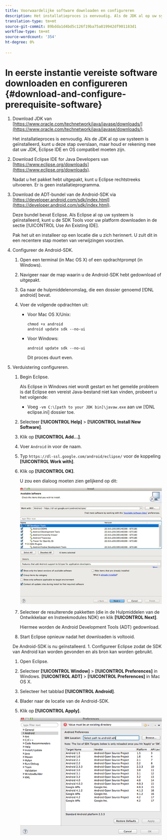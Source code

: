 ```yaml
---
title: Voorwaardelijke software downloaden en configureren
description: Het installatieproces is eenvoudig. Als de JDK al op uw systeem is geïnstalleerd, kunt u deze stap overslaan, maar houd er rekening mee dat uw JDK, Eclipse IDE en OS compatibel moeten zijn.
translation-type: tm+mt
source-git-commit: 89bdda1d4bd5c126f19ba75a819942df901183d1
workflow-type: tm+mt
source-wordcount: '354'
ht-degree: 0%

---
```



# In eerste instantie vereiste software downloaden en configureren {#download-and-configure-prerequisite-software}

1. Download JDK van [https://www.oracle.com/technetwork/java/javase/downloads/](https://www.oracle.com/technetwork/java/javase/downloads/).

   Het installatieproces is eenvoudig. Als de JDK al op uw systeem is geïnstalleerd, kunt u deze stap overslaan, maar houd er rekening mee dat uw JDK, Eclipse IDE en OS compatibel moeten zijn.
1. Download Eclipse IDE for Java Developers van [https://www.eclipse.org/downloads](https://www.eclipse.org/downloads).

   Nadat u het pakket hebt uitgepakt, kunt u Eclipse rechtstreeks uitvoeren. Er is geen installatieprogramma.
1. Download de ADT-bundel van de Android-SDK via [https://developer.android.com/sdk/index.html](https://developer.android.com/sdk/index.html).

   Deze bundel bevat Eclipse. Als Eclipse al op uw systeem is geïnstalleerd, kunt u de SDK Tools voor uw platform downloaden in de sectie [!UICONTROL Use An Existing IDE].

   Pak het uit en installeer op een locatie die u zich herinnert. U zult dit in een recentere stap moeten van verwijzingen voorzien.
1. Configureer de Android-SDK.
   1. Open een terminal (in Mac OS X) of een opdrachtprompt (in Windows).
   1. Navigeer naar de map waarin u de Android-SDK hebt gedownload of uitgepakt.
   1. Ga naar de hulpmiddelenomslag, die een dossier genoemd [!DNL android] bevat.
   1. Voer de volgende opdrachten uit:

      * Voor Mac OS X/Unix:

         ```
         chmod +x android 
         android update sdk --no-ui
         ```

      * Voor Windows:

         ```
         android update sdk --no-ui
         ```

         Dit proces duurt even.

1. Verduistering configureren.
   1. Begin Eclipse.

      Als Eclipse in Windows niet wordt gestart en het gemelde probleem is dat Eclipse een vereist Java-bestand niet kan vinden, probeert u het volgende:

      * Voeg `-vm C:\[path to your JDK bin]\javaw.exe` aan uw [!DNL eclipse.ini] dossier toe.
   1. Selecteer **[!UICONTROL Help]** > **[!UICONTROL Install New Software]**.
   1. Klik op **[!UICONTROL Add...]**.
   1. Voer `Android` in voor de naam.
   1. Typ `https://dl-ssl.google.com/android/eclipse/` voor de koppeling **[!UICONTROL Work with]**.
   1. Klik op **[!UICONTROL OK]**.

      U zou een dialoog moeten zien gelijkend op dit:

      ![](assets/available_software.jpg)

   1. Selecteer de resulterende pakketten (die in de Hulpmiddelen van de Ontwikkelaar en Insteekmodules NDK) en klik **[!UICONTROL Next]**.

      Hiermee worden de Android Development Tools (ADT) gedownload.
   1. Start Eclipse opnieuw nadat het downloaden is voltooid.

   De Android-SDK is nu geïnstalleerd. 1. Configureer Eclipse zodat de SDK van Android kan worden gevonden en als bron kan worden gebruikt.
   1. Open Eclipse.
   1. Selecteer **[!UICONTROL Window]** > **[!UICONTROL Preferences]** in Windows.  **[!UICONTROL ADT]** > **[!UICONTROL Preferences]** in Mac OS X.
   1. Selecteer het tabblad **[!UICONTROL Android]**.
   1. Blader naar de locatie van de Android-SDK.
   1. Klik op **[!UICONTROL Apply]**.

      ![Stap resultaat](assets/ss2.jpg)


